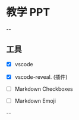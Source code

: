 

# 教学 PPT 

--

## 工具 

- [x] vscode 
- [x] vscode-reveal. (插件) 
- [ ] Markdown Checkboxes
- [ ] Markdown Emoji 


--






